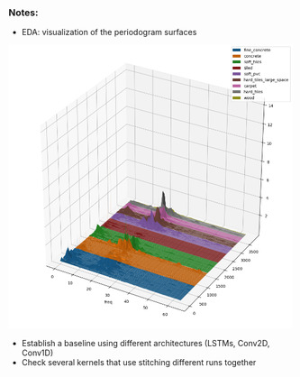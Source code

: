 ### Notes:

* EDA: visualization of the periodogram surfaces

![Alt text](images/welch_stacked.png?raw=true "Example of semantic segmentation performed on an image in the Carla environment")


* Establish a baseline using different architectures (LSTMs, Conv2D, Conv1D)
* Check several kernels that use stitching different runs together

